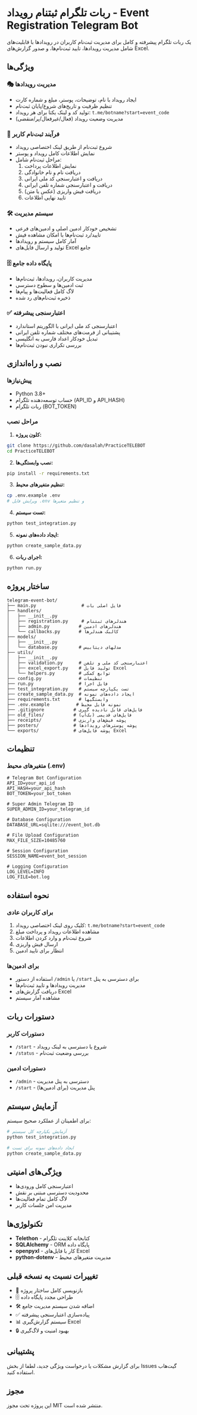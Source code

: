 # ربات تلگرام ثبتنام رویداد - Event Registration Telegram Bot

یک ربات تلگرام پیشرفته و کامل برای مدیریت ثبت‌نام کاربران در رویدادها با قابلیت‌های شامل مدیریت رویدادها، تایید ثبت‌نام‌ها، و صدور گزارش‌های Excel.

## ویژگی‌ها

### 🎭 مدیریت رویدادها
- ایجاد رویداد با نام، توضیحات، پوستر، مبلغ و شماره کارت
- تنظیم ظرفیت و تاریخ‌های شروع/پایان ثبت‌نام
- تولید کد و لینک یکتا برای هر رویداد: `t.me/botname?start=event_code`
- مدیریت وضعیت رویداد (فعال/غیرفعال/پر/منقضی)

### 📝 فرآیند ثبت‌نام کاربر
- شروع ثبت‌نام از طریق لینک اختصاصی رویداد
- نمایش اطلاعات کامل رویداد و پوستر
- مراحل ثبت‌نام شامل:
  1. نمایش اطلاعات پرداخت
  2. دریافت نام و نام خانوادگی
  3. دریافت و اعتبارسنجی کد ملی ایرانی
  4. دریافت و اعتبارسنجی شماره تلفن ایرانی
  5. دریافت فیش واریزی (عکس یا متن)
  6. تایید نهایی اطلاعات

### 🛠 سیستم مدیریت
- تشخیص خودکار ادمین اصلی و ادمین‌های فرعی
- تایید/رد ثبت‌نام‌ها با امکان مشاهده فیش
- آمار کامل سیستم و رویدادها
- تولید و ارسال فایل‌های Excel جامع

### 🗄 پایگاه داده جامع
- مدیریت کاربران، رویدادها، ثبت‌نام‌ها
- ثبت ادمین‌ها و سطوح دسترسی
- لاگ کامل فعالیت‌ها و پیام‌ها
- ذخیره ثبت‌نام‌های رد شده

### ✅ اعتبارسنجی پیشرفته
- اعتبارسنجی کد ملی ایرانی با الگوریتم استاندارد
- پشتیبانی از فرمت‌های مختلف شماره تلفن ایرانی
- تبدیل خودکار اعداد فارسی به انگلیسی
- بررسی تکراری نبودن ثبت‌نام‌ها

## نصب و راه‌اندازی

### پیش‌نیازها
- Python 3.8+
- حساب توسعه‌دهنده تلگرام (API_ID و API_HASH)
- ربات تلگرام (BOT_TOKEN)

### مراحل نصب

1. **کلون پروژه:**
```bash
git clone https://github.com/dasalah/PracticeTELEBOT
cd PracticeTELEBOT
```

2. **نصب وابستگی‌ها:**
```bash
pip install -r requirements.txt
```

3. **تنظیم متغیرهای محیط:**
```bash
cp .env.example .env
# ویرایش فایل .env و تنظیم متغیرها
```

4. **تست سیستم:**
```bash
python test_integration.py
```

5. **ایجاد داده‌های نمونه:**
```bash
python create_sample_data.py
```

6. **اجرای ربات:**
```bash
python run.py
```

## ساختار پروژه

```
telegram-event-bot/
├── main.py                 # فایل اصلی بات
├── handlers/
│   ├── __init__.py
│   ├── registration.py     # هندلرهای ثبتنام
│   ├── admin.py           # هندلرهای ادمین
│   └── callbacks.py       # کالبک هندلرها
├── models/
│   ├── __init__.py
│   └── database.py        # مدلهای دیتابیس
├── utils/
│   ├── __init__.py
│   ├── validation.py      # اعتبارسنجی کد ملی و تلفن
│   ├── excel_export.py    # تولید فایل Excel
│   └── helpers.py         # توابع کمکی
├── config.py              # تنظیمات
├── run.py                 # فایل اجرا
├── test_integration.py    # تست یکپارچه سیستم
├── create_sample_data.py  # ایجاد داده‌های نمونه
├── requirements.txt       # وابستگیها
├── .env.example          # نمونه فایل محیط
├── .gitignore           # فایل‌های قابل نادیده گیری
├── old_files/           # فایل‌های قدیمی (بک‌آپ)
├── receipts/            # پوشه فیش‌های واریزی
├── posters/             # پوشه پوسترهای رویدادها
└── exports/             # پوشه فایل‌های Excel
```

## تنظیمات

### متغیرهای محیط (.env)

```env
# Telegram Bot Configuration
API_ID=your_api_id
API_HASH=your_api_hash
BOT_TOKEN=your_bot_token

# Super Admin Telegram ID
SUPER_ADMIN_ID=your_telegram_id

# Database Configuration
DATABASE_URL=sqlite:///event_bot.db

# File Upload Configuration
MAX_FILE_SIZE=10485760

# Session Configuration
SESSION_NAME=event_bot_session

# Logging Configuration
LOG_LEVEL=INFO
LOG_FILE=bot.log
```

## نحوه استفاده

### برای کاربران عادی
1. کلیک روی لینک اختصاصی رویداد: `t.me/botname?start=event_code`
2. مشاهده اطلاعات رویداد و پرداخت مبلغ
3. شروع ثبت‌نام و وارد کردن اطلاعات
4. ارسال فیش واریزی
5. انتظار برای تایید ادمین

### برای ادمین‌ها
- استفاده از دستور `/admin` یا `/start` برای دسترسی به پنل
- مدیریت رویدادها و تایید ثبت‌نام‌ها
- دریافت گزارش‌های Excel
- مشاهده آمار سیستم

## دستورات ربات

### دستورات کاربر
- `/start` - شروع یا دسترسی به لینک رویداد
- `/status` - بررسی وضعیت ثبت‌نام

### دستورات ادمین
- `/admin` - دسترسی به پنل مدیریت
- `/start` - پنل مدیریت (برای ادمین‌ها)

## آزمایش سیستم

برای اطمینان از عملکرد صحیح سیستم:

```bash
# آزمایش یکپارچه کل سیستم
python test_integration.py

# ایجاد داده‌های نمونه برای تست
python create_sample_data.py
```

## ویژگی‌های امنیتی

- اعتبارسنجی کامل ورودی‌ها
- محدودیت دسترسی مبتنی بر نقش
- لاگ کامل تمام فعالیت‌ها
- مدیریت امن جلسات کاربر

## تکنولوژی‌ها

- **Telethon** - کتابخانه کلاینت تلگرام
- **SQLAlchemy** - ORM پایگاه داده
- **openpyxl** - کار با فایل‌های Excel
- **python-dotenv** - مدیریت متغیرهای محیط

## تغییرات نسبت به نسخه قبلی

- 🔄 بازنویسی کامل ساختار پروژه
- 🗄️ طراحی مجدد پایگاه داده
- 🛠️ اضافه شدن سیستم مدیریت جامع
- ✅ پیاده‌سازی اعتبارسنجی پیشرفته
- 📊 سیستم گزارش‌گیری Excel
- 🔒 بهبود امنیت و لاگ‌گیری

## پشتیبانی

برای گزارش مشکلات یا درخواست ویژگی جدید، لطفا از بخش Issues گیت‌هاب استفاده کنید.

## مجوز

این پروژه تحت مجوز MIT منتشر شده است.
